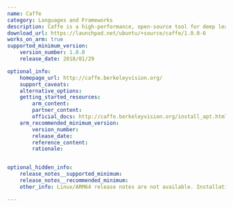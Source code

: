 ```yaml
---
name: Caffe
category: Languages and Frameworks
description: Caffe is a high-performance, open-source tool for deep learning, specializing in visual recognition tasks. It allows users to construct and train neural networks efficiently.
download_url: https://launchpad.net/ubuntu/+source/caffe/1.0.0-6
works_on_arm: true
supported_minimum_version:
    version_number: 1.0.0
    release_date: 2018/01/29

optional_info:
    homepage_url: http://caffe.berkeleyvision.org/
    support_caveats:
    alternative_options:
    getting_started_resources:
        arm_content:
        partner_content:
        official_docs: http://caffe.berkeleyvision.org/install_apt.html
    arm_recommended_minimum_version:
        version_number:
        release_date:
        reference_content:
        rationale:


optional_hidden_info:
    release_notes__supported_minimum:
    release_notes__recommended_minimum:
    other_info: Linux/ARM64 release notes are not available. Installation and Testing were done using "apt install caffe-cpu". The minimum version of caffe 1.0.0 corresponds to ubuntu:20.04.

---
```

